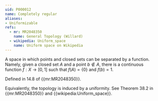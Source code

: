 ```yaml
---
uid: P000012
name: Completely regular
aliases:
- Uniformizable
refs:
  - mr: MR2048350
    name: General Topology (Willard)
  - wikipedia: Uniform_space
    name: Uniform space on Wikipedia
---
```


A space in which points and closed sets can be separated by a function.  Namely, given a closed set $A$ and a point $b \notin A$, there is a continuous function $f:X \rightarrow [0,1]$ such that $f(A) = \{0\}$ and $f(b)=1$.

Defined in 14.8 of {{mr:MR2048350}}.

Equivalently, the topology is induced by a uniformity.  See Theorem 38.2 in {{mr:MR2048350}} and {{wikipedia:Uniform_space}}.
